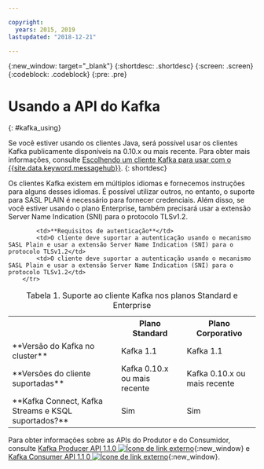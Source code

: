 ```yaml
---

copyright:
  years: 2015, 2019
lastupdated: "2018-12-21"

---
```


{:new_window: target="_blank"}
{:shortdesc: .shortdesc}
{:screen: .screen}
{:codeblock: .codeblock}
{:pre: .pre}

# Usando a API do Kafka
{: #kafka_using}

Se você estiver usando os clientes Java, será possível usar os clientes Kafka publicamente disponíveis na 0.10.x ou mais recente. Para obter mais informações, consulte [Escolhendo um cliente Kafka para usar com o {{site.data.keyword.messagehub}}](/docs/services/EventStreams/eventstreams062.html#kafka_clients).
{: shortdesc}

Os clientes Kafka existem em múltiplos idiomas e fornecemos instruções para alguns desses idiomas. É possível utilizar outros, no entanto, o suporte para SASL PLAIN é necessário para fornecer credenciais. Além disso, se você estiver usando o plano Enterprise, também precisará usar a extensão Server Name Indication (SNI) para o protocolo TLSv1.2.

<table>
    <caption>Tabela 1. Suporte ao cliente Kafka nos planos Standard e Enterprise</caption>
      <tr>
	        <th></th>
		    <th>Plano Standard</th>
		    <th>Plano Corporativo</th>
        </tr>
	  		<tr>
			<td>**Versão do Kafka no cluster**</td>
			<td>Kafka 1.1</td>
			<td>Kafka 1.1</td>
		</tr>
	  		<tr>
			<td>**Versões do cliente suportadas**</td>
			<td>Kafka 0.10.x ou mais recente</td>
			<td>Kafka 0.10.x ou mais recente</td>
		</tr>
		<tr>
			<td>**Kafka Connect, Kafka Streams e KSQL suportados?**</td>
			<td>Sim</td>
			<td>Sim</td>
		</tr>

			<td>**Requisitos de autenticação**</td>
			<td>O cliente deve suportar a autenticação usando o mecanismo SASL Plain e usar a extensão Server Name Indication (SNI) para o protocolo TLSv1.2</td>
			<td>O cliente deve suportar a autenticação usando o mecanismo SASL Plain e usar a extensão Server Name Indication (SNI) para o protocolo TLSv1.2</td>
		</tr>

</table>

Para obter informações sobre as APIs do Produtor e do Consumidor, consulte [Kafka Producer API 1.1.0 ![Ícone de link externo](../../icons/launch-glyph.svg "Ícone de link externo")](http://kafka.apache.org/11/javadoc/index.html?org/apache/kafka/clients/producer/KafkaProducer.html){:new_window} e [Kafka Consumer API 1.1 0 ![Ícone de link externo](../../icons/launch-glyph.svg "Ícone de link externo")](http://kafka.apache.org/11/javadoc/index.html?org/apache/kafka/clients/consumer/KafkaConsumer.html){:new_window}. 

